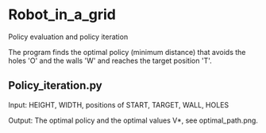 # Robot_in_a_grid
Policy evaluation and policy iteration 

The program finds the optimal policy (minimum distance) that avoids the holes 'O' and the walls 'W' and reaches the target position 'T'. 

Policy_iteration.py
-------------------

Input: HEIGHT, WIDTH, positions of START, TARGET, WALL, HOLES

Output: The optimal policy and the optimal values V*, see optimal_path.png.



